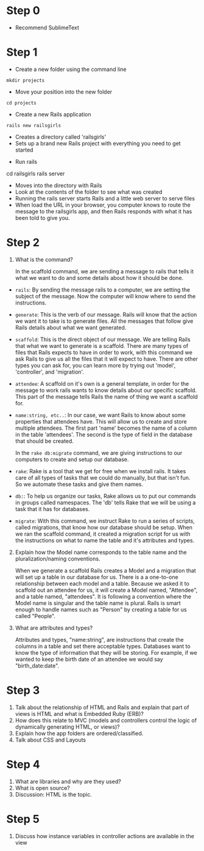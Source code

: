 # Step 0

- Recommend SublimeText

# Step 1

+ Create a new folder using the command line

```
mkdir projects
```

+ Move your position into the new folder

```
cd projects
```

+ Create a new Rails application

```
rails new railsgirls
```

  - Creates a directory called 'railsgirls'
  - Sets up a brand new Rails project with everything you need to get started

+ Run rails

cd railsgirls
rails server

  - Moves into the directory with Rails
  - Look at the contents of the folder to see what was created
  - Running the rails server starts Rails and a little web server to serve files
  - When load the URL in your browser, you computer knows to route the message to the railsgirls app, and then Rails responds with what it has been told to give you.

# Step 2

1. What is the command?

    In the scaffold command, we are sending a message to rails that tells it what we want to do and some details about how it should be done.

- `rails`: By sending the message rails to a computer, we are setting the subject of the message. Now the computer will know where to send the instructions.
- `generate`: This is the verb of our message. Rails will know that the action we want it to take is to generate files. All the messages that follow give Rails details about what we want generated.
- `scaffold`: This is the direct object of our message. We are telling Rails that what we want to generate is a scaffold. There are many types of files that Rails expects to have in order to work, with this command we ask Rails to give us all the files that it will expect to have. There are other types you can ask for, you can learn more by trying out 'model', 'controller', and 'migration'.
- `attendee`: A scaffold on it's own is a general template, in order for the message to work rails wants to know details about our specific scaffold. This part of the message tells Rails the name of thing we want a scaffold for.
- `name:string, etc..`: In our case, we want Rails to know about some properties that attendees have. This will allow us to create and store multiple attendees. The first part 'name' becomes the name of a column in the table 'attendees'. The second is the type of field in the database that should be created.

    In the `rake db:migrate` command, we are giving instructions to our computers to create and setup our database.

- `rake`: Rake is a tool that we get for free when we install rails. It takes care of all types of tasks that we could do manually, but that isn't fun. So we automate these tasks and give them names.
- `db:`: To help us organize our tasks, Rake allows us to put our commands in groups called namespaces. The 'db' tells Rake that we will be using a task that it has for databases.
- `migrate`: With this command, we instruct Rake to run a series of scripts, called migrations, that know how our database should be setup. When we ran the scaffold command, it created a migration script for us with the instructions on what to name the table and it's attributes and types.

2. Explain how the Model name corresponds to the table name and the pluralization/naming conventions.

    When we generate a scaffold Rails creates a Model and a migration that will set up a table in our database for us. There is a a one-to-one relationship between each model and a table. Because we asked it to scaffold out an attendee for us, it will create a Model named, "Attendee", and a table named, "attendees". It is following a convention where the Model name is singular and the table name is plural. Rails is smart enough to handle names such as "Person" by creating a table for us called "People".

3. What are attributes and types?

    Attributes and types, "name:string", are instructions that create the columns in a  table and set there acceptable types. Databases want to know the type of information that they will be storing. For example, if we wanted to keep the birth date of an attendee we would say "birth_date:date". 

# Step 3

1. Talk about the relationship of HTML and Rails and explain that part of views is HTML and what is Embedded Ruby (ERB)?
2. How does this relate to MVC (models and controllers control the logic of dynamically generating HTML, or views)?
3. Explain how the app folders are ordered/classified.
4. Talk about CSS and Layouts

# Step 4

1. What are libraries and why are they used?
2. What is open source?
3. Discussion: HTML is the topic.

# Step 5

1. Discuss how instance variables in controller actions are available in the view
